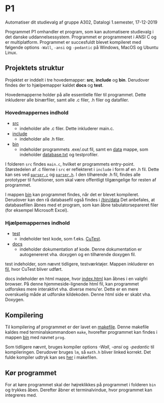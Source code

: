 # P1

Automatiser dit studievalg af gruppe A302, Datalogi 1.semester,  17-12-2019

Programmet P1 omhandler et program, som kan automatisere studievalg i det danske uddannelsessystem. Programmet er programmeret i ANSI C og er multiplatform. Programmet er succesfuldt blevet kompileret med følgende options `-Wall`, `-ansi` og `-pedantic` på Windows, MacOS og Ubuntu Linux.  

## Projektets struktur  

Projektet er inddelt i tre hovedemapper: **src**, **include** og **bin**. Derudover findes der to hjælpemapper kaldet **docs** og **test**. 

Hovedemapperne holder på alle essentielle filer til programmet. Dette inkluderer alle binærfiler, samt alle .c filer, .h filer og datafiler.  

### Hovedmappernes indhold

* [src](./src/)
  * indeholder alle .c filer. Dette inkluderer main.c.
* [include](./include/)
  * indeholder alle .h filer.
* [bin](./bin/)
  * indeholder programmets .exe/.out fil, samt en [data](./bin/data/) mappe, som indeholder [database.txt](./bin/data/database.txt) og testprofiler.  

I folderen `src` findes `main.c`, hvilket er programmets entry-point. Størstedelen af .c filerne i `src` er reflekteret i `include` i form af en .h fil. Dette kan ses ved [`parser.c`](src/parser.c) og [`parser.h`](include/parser.h). I den tilhørende .h fil, findes alle prototyper til funktioner, som skal være offentligt tilgængelige for resten af programmet.

I mappen [bin](./bin/) kan programmet findes, når det er blevet kompileret. Derudover kan den rå databasefil også findes i [/bin/data](./bin/data/) Det anbefales, at databasefilen åbnes med et program, som kan åbne tabulatorsepareret filer (for eksempel Microsoft Excel).

### Hjælpemappernes indhold

* [test](./test/)
  * indeholder test kode, som f.eks. [CuTest](test/AllTest.c).
* [docs](./docs/)
  * indeholder dokumentation af kode. Denne dokumentation er autogenereret vha. doxygen og en tilhørende doxygen fil.

test indeholder, som nævnt tidligere, testværktøjer. Mappen inkluderer en [fil](./test/AllTest.c), hvor CuTest bliver udført. 

docs indeholder en html mappe, hvor [index.html](./docs/html/index.html) kan åbnes i en valgfri browser. På denne hjemmeside-lignende html fil, kan programmet udforskes mere interaktivt vha. diverse menu'er. Dette er en mere overskuelig måde at udforske kildekoden. Denne html side er skabt vha. Doxygen. 

## Kompilering  

Til kompilering af programmet er der lavet en [makefile](./makefile). Denne makefile kaldes med terminalskommandoen `make`, hvorefter programmet kan findes i mappen [bin](./bin/) med navnet `prog`.  

Som tidligere nævnt, bruges kompiler options *-Wall*, *-ansi* og *-pedantic* til kompileringen. Derudover bruges `lm`, så `math.h` bliver linked korrekt. Det fulde kompiler udtryk kan ses [her](./makefile) i makefilen. 

## Kør programmet
For at køre programmet skal der højreklikkes på programmet i folderen `bin` og trykkes åben. Derefter åbner et terminalvindue, hvor programmet kan integreres med. 
